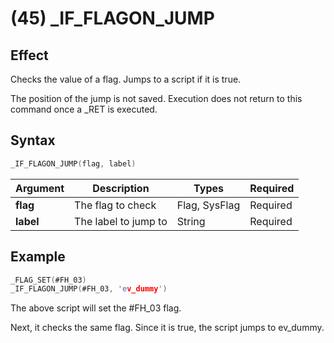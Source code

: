 # (45) _IF_FLAGON_JUMP

## Effect

Checks the value of a flag. Jumps to a script if it is true.

The position of the jump is not saved. Execution does not return to this command once a _RET is executed.

## Syntax

```c
_IF_FLAGON_JUMP(flag, label)
```

| Argument | Description | Types | Required |
| - | - | - | - |
| **flag** | The flag to check | Flag, SysFlag | Required |
| **label** | The label to jump to | String | Required |

## Example

```c
_FLAG_SET(#FH_03)
_IF_FLAGON_JUMP(#FH_03, 'ev_dummy')
```

The above script will set the #FH_03 flag.

Next, it checks the same flag. Since it is true, the script jumps to ev_dummy.
